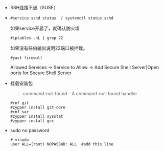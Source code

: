 - SSH连接不通（SUSE）
-
  `#service sshd status  / systemctl status sshd`

  如果service开启了，就确认防火墙

  `#iptables -nL | grep 22`

  如果没有任何输出说明22端口被拦截。

  `#yast firewall`

  Allowed Services -> Service to Allow  -> Add Secure Shell Server|Open ports for Secure Shell Server

- 挂载安装包
  > command-not-found - A command-not-found handler
  ```
  #cnf git
  #zypper install git-core
  #cnf sar
  #zypper install sysstat
  #zypper install gcc
  ```

- sudo no password
  ```
  # visudo
  user ALL=(root) NOPASSWD: ALL  #add this line
  ```
